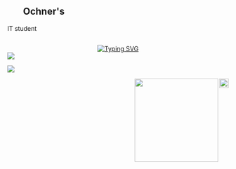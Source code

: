## ⠀⠀ Ochner's

IT student 

  
  
 




 

##






<div align="center">
<a href="https://git.io/typing-svg"><img src="https://readme-typing-svg.demolab.com?font=Handjet&weight=700&size=50&pause=1000&color=ff3a94&center=true&vCenter=true&width=435&lines=Heyy+everyone!!;" alt="Typing SVG" /></a>
</div>


<img src="https://github-readme-activity-graph.vercel.app/graph?username=anyocher&bg_color=1717171&color=9299e7&line=630c92&point=FFD700&area=true&hide_border=true">


<a href="https://www.instagram.com/anyochner/" target="_blank"><img src="https://img.shields.io/badge/-Instagram-%23E4405F?style=for-the-badge&logo=instagram&logoColor=white" target="_blank"></a>



 
<a href="https://twitter.com/ochneranyy">
  <img align="right" alt="Anurag Hazra | Twitter" width="21px" src="https://raw.githubusercontent.com/anuraghazra/anuraghazra/master/assets/twitter.svg" />
</a>



 





<img height="190" align="right" src="[https://www.icegif.com/gengar-41/](https://i.gifer.com/XOsa.gif)https://i.gifer.com/XOsa.gif">
 
##



 
